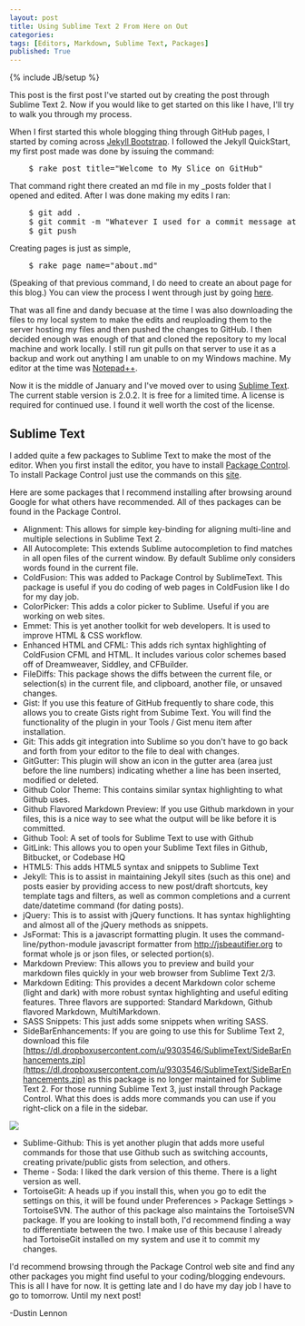 ```yaml
---
layout: post
title: Using Sublime Text 2 From Here on Out
categories: 
tags: [Editors, Markdown, Sublime Text, Packages]
published: True
---
```

{% include JB/setup %}

This post is the first post I've started out by creating the post through Sublime Text 2. Now if you would like to get started on this like I have, I'll try to walk you through my process.

<!-- more -->

When I first started this whole blogging thing through GitHub pages, I started by coming across [Jekyll Bootstrap](http://jekyllbootstrap.com/). I followed the Jekyll QuickStart, my first post made was done by issuing the command:

<pre class="prettyprint prettyprinted">
	$ rake post title="Welcome to My Slice on GitHub"
</pre>

That command right there created an md file in my _posts folder that I opened and edited. After I was done making my edits I ran:

<pre class="prettyprint prettyprinted">
	$ git add .
	$ git commit -m "Whatever I used for a commit message at the time"
	$ git push
</pre>

Creating pages is just as simple,

<pre class="prettyprint prettyprinted">
	$ rake page name="about.md"
</pre>

(Speaking of that previous command, I do need to create an about page for this blog.) You can view the process I went through just by going [here](http://jekyllbootstrap.com/usage/jekyll-quick-start.html).

That was all fine and dandy becuase at the time I was also downloading the files to my local system to make the edits and reuploading them to the server hosting my files and then pushed the changes to GitHub. I then decided enough was enough of that and cloned the repository to my local machine and work locally. I still run git pulls on that server to use it as a backup and work out anything I am unable to on my Windows machine. My editor at the time was [Notepad++](http://notepad-plus-plus.org/).

Now it is the middle of January and I've moved over to using [Sublime Text](http://www.sublimetext.com/). The current stable version is 2.0.2. It is free for a limited time. A license is required for continued use. I found it well worth the cost of the license.

## Sublime Text ##
I added quite a few packages to Sublime Text to make the most of the editor. When you first install the editor, you have to install [Package Control](https://packagecontrol.io/). To install Package Control just use the commands on this [site](https://packagecontrol.io/installation).

Here are some packages that I recommend installing after browsing around Google for what others have recommended. All of thes packages can be found in the Package Control.

* Alignment: This allows for simple key-binding for aligning multi-line and multiple selections in Sublime Text 2.
* All Autocomplete: This extends Sublime autocompletion to find matches in all open files of the current window. By default Sublime only considers words found in the current file.
* ColdFusion: This was added to Package Control by SublimeText. This package is useful if you do coding of web pages in ColdFusion like I do for my day job.
* ColorPicker: This adds a color picker to Sublime. Useful if you are working on web sites.
* Emmet: This is yet another toolkit for web developers. It is used to improve HTML & CSS workflow.
* Enhanced HTML and CFML: This adds rich syntax highlighting of ColdFusion CFML and HTML. It includes various color schemes based off of Dreamweaver, Siddley, and CFBuilder.
* FileDiffs: This package shows the diffs between the current file, or selection(s) in the current file, and clipboard, another file, or unsaved changes.
* Gist: If you use this feature of GitHub frequently to share code, this allows you to create Gists right from Subime Text. You will find the functionality of the plugin in your Tools / Gist menu item after installation.
* Git: This adds git integration into Sublime so you don't have to go back and forth from your editor to the file to deal with changes.
* GitGutter: This plugin will show an icon in the gutter area (area just before the line numbers) indicating whether a line has been inserted, modified or deleted.
* Github Color Theme: This contains similar syntax highlighting to what Github uses.
* Github Flavored Markdown Preview: If you use Github markdown in your files, this is a nice way to see what the output will be like before it is committed.
* Github Tool: A set of tools for Sublime Text to use with Github
* GitLink: This allows you to open your Sublime Text files in Github, Bitbucket, or Codebase HQ
* HTML5: This adds HTML5 syntax and snippets to Sublime Text
* Jekyll: This is to assist in maintaining Jekyll sites (such as this one) and posts easier by providing access to new post/draft shortcuts, key template tags and filters, as well as common completions and a current date/datetime command (for dating posts).
* jQuery: This is to assist with jQuery functions. It has syntax highlighting and almost all of the jQuery methods as snippets.
* JsFormat: This is a javascript formatting plugin. It uses the command-line/python-module javascript formatter from http://jsbeautifier.org to format whole js or json files, or selected portion(s).
* Markdown Preview: This allows you to preview and build your markdown files quickly in your web browser from Sublime Text 2/3.
* Markdown Editing: This provides a decent Markdown color scheme (light and dark) with more robust syntax highlighting and useful editing features. Three flavors are supported: Standard Markdown, Github flavored Markdown, MultiMarkdown.
* SASS Snippets: This just adds some snippets when writing SASS.
* SideBarEnhancements: If you are going to use this for Sublime Text 2, download this file [https://dl.dropboxusercontent.com/u/9303546/SublimeText/SideBarEnhancements.zip](https://dl.dropboxusercontent.com/u/9303546/SublimeText/SideBarEnhancements.zip) as this package is no longer maintained for Sublime Text 2. For those running Sublime Text 3, just install through Package Control. What this does is adds more commands you can use if you right-click on a file in the sidebar.

<img src="https://packagecontrol.io/readmes/img/03c90c0ea60334ac957ab47f01d44900bea2ec03.png">

* Sublime-Github: This is yet another plugin that adds more useful commands for those that use Github such as switching accounts, creating private/public gists from selection, and others.
* Theme - Soda: I liked the dark version of this theme. There is a light version as well.
* TortoiseGit: A heads up if you install this, when you go to edit the settings on this, it will be found under Preferences > Package Settings > TortoiseSVN. The author of this package also maintains the TortoiseSVN package. If you are looking to install both, I'd recommend finding a way to differentiate between the two. I make use of this because I already had TortoiseGit installed on my system and use it to commit my changes.

I'd recommend browsing through the Package Control web site and find any other packages you might find useful to your coding/blogging endevours. This is all I have for now. It is getting late and I do have my day job I have to go to tomorrow. Until my next post!

-Dustin Lennon